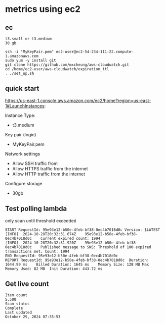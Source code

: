 # metrics using ec2
## ec

```
t3.small or t3.medium
30 gb
```
```
ssh -i "MyKeyPair.pem" ec2-user@ec2-54-234-111-22.compute-1.amazonaws.com
sudo yum -y install git
git clone https://github.com/mxcheung/aws-cloudwatch.git
cd /home/ec2-user/aws-cloudwatch/expiration_ttl
. ./set_up.sh
```


## quick start

https://us-east-1.console.aws.amazon.com/ec2/home?region=us-east-1#LaunchInstances:

Instance Type:
   - t3.medium

Key pair (login) 
   - MyKeyPair.pem

Network settings
  - Allow SSH traffic from
  - Allow HTTPS traffic from the internet
  - Allow HTTP traffic from the internet

Configure storage
  - 30gb




## Test polling lambda
only scan until threshold exceeded
```
START RequestId: 95e93e12-b50e-4feb-bf38-0ec4b7018d0c Version: $LATEST
[INFO]	2024-10-28T20:32:31.674Z	95e93e12-b50e-4feb-bf38-0ec4b7018d0c	Current expired count: 1994
[INFO]	2024-10-28T20:32:31.920Z	95e93e12-b50e-4feb-bf38-0ec4b7018d0c	Published message to SNS: Threshold of 100 expired transactions met. Count: 1994
END RequestId: 95e93e12-b50e-4feb-bf38-0ec4b7018d0c
REPORT RequestId: 95e93e12-b50e-4feb-bf38-0ec4b7018d0c	Duration: 1644.99 ms	Billed Duration: 1645 ms	Memory Size: 128 MB	Max Memory Used: 82 MB	Init Duration: 443.72 ms
```


## Get live count
```
Item count
5,500
Scan status
Complete
Last updated
October 29, 2024 07:35:53
```
